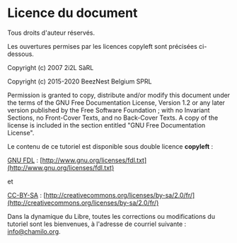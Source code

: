# Licence du document

Tous droits d'auteur réservés.

Les ouvertures permises par les licences copyleft sont précisées ci-dessous.

Copyright \(c\) 2007 2i2L SàRL

Copyright \(c\) 2015-2020 BeezNest Belgium SPRL

Permission is granted to copy, distribute and/or modify this document under the terms of the GNU Free Documentation License, Version 1.2 or any later version published by the Free Software Foundation ; with no Invariant Sections, no Front-Cover Texts, and no Back-Cover Texts. A copy of the license is included in the section entitled "GNU Free Documentation License".

Le contenu de ce tutoriel est disponible sous double licence **copyleft** :

[GNU FDL](http://www.gnu.org/licenses/fdl.txt) : [http://www.gnu.org/licenses/fdl.txt](http://www.gnu.org/licenses/fdl.txt)

et

[CC-BY-SA](http://creativecommons.org/licenses/by-sa/2.0/fr/) : [http://creativecommons.org/licenses/by-sa/2.0/fr/](http://creativecommons.org/licenses/by-sa/2.0/fr/)

Dans la dynamique du Libre, toutes les corrections ou modifications du tutoriel sont les bienvenues, à l'adresse de courriel suivante : info@chamilo.org.

